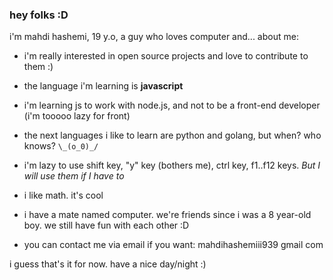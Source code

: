 ### hey folks :D

i'm mahdi hashemi, 19 y.o, a guy who loves computer and... about me:

- i'm really interested in open source projects and love to contribute to them :)

- the language i'm learning is **javascript**

- i'm learning js to work with node.js, and not to be a front-end developer (i'm tooooo lazy for front)

- the next languages i like to learn are python and golang, but when? who knows? `\_(o_0)_/`

- i'm lazy to use shift key, "y" key (bothers me), ctrl key, f1..f12 keys. *But I will use them if I have to*

- i like math. it's cool

- i have a mate named computer. we're friends since i was a 8 year-old boy. we still have fun with each other :D

- you can contact me via email if you want: mahdihashemiii939 gmail com

i guess that's it for now. have a nice day/night :)
